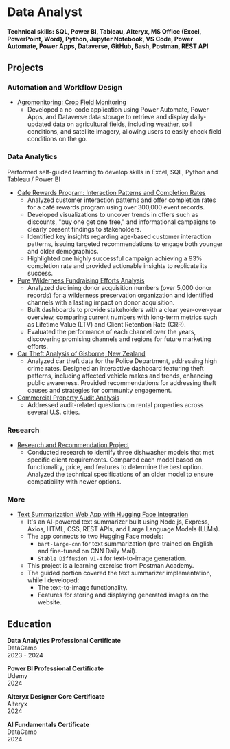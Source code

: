 # Data Analyst

#### Technical skills: SQL, Power BI, Tableau, Alteryx, MS Office (Excel, PowerPoint, Word), Python, Jupyter Notebook, VS Code, Power Automate, Power Apps, Dataverse, GitHub, Bash, Postman, REST API

## Projects

### Automation and Workflow Design
  * [Agromonitoring: Crop Field Monitoring](https://github.com/K-Bloch/agromonitoring)
    * Developed a no-code application using Power Automate, Power Apps, and Dataverse data storage to retrieve and display daily-updated data on agricultural fields, including weather, soil conditions, and satellite imagery, allowing users to easily check field conditions on the go.

### Data Analytics

Performed self-guided learning to develop skills in Excel, SQL, Python and Tableau / Power BI
  * [Cafe Rewards Program: Interaction Patterns and Completion Rates](https://github.com/K-Bloch/cafe-rewards-offers-analysis)
    * Analyzed customer interaction patterns and offer completion rates for a café rewards program using over 300,000 event records.
    * Developed visualizations to uncover trends in offers such as discounts, "buy one get one free," and informational campaigns to clearly present findings to stakeholders.
    * Identified key insights regarding age-based customer interaction patterns, issuing targeted recommendations to engage both younger and older demographics.
    * Highlighted one highly successful campaign achieving a 93% completion rate and provided actionable insights to replicate its success.
  * [Pure Wilderness Fundraising Efforts Analysis](https://github.com/K-Bloch/pure-wilderness-fundraising-insights)
    * Analyzed declining donor acquisition numbers (over 5,000 donor records) for a wilderness preservation organization and identified channels with a lasting impact on donor acquisition.
    * Built dashboards to provide stakeholders with a clear year-over-year overview, comparing current numbers with long-term metrics such as Lifetime Value (LTV) and Client Retention Rate (CRR).
    * Evaluated the performance of each channel over the years, discovering promising channels and regions for future marketing efforts.
  * [Car Theft Analysis of Gisborne, New Zealand](https://github.com/K-Bloch/car-theft-analysis)
    * Analyzed car theft data for the Police Department, addressing high crime rates. Designed an interactive dashboard featuring theft patterns, including affected vehicle makes and trends, enhancing public awareness. Provided recommendations for addressing theft causes and strategies for community engagement.
  * [Commercial Property Audit Analysis](https://github.com/K-Bloch/commercial-property-audit-analysis)
    * Addressed audit-related questions on rental properties across several U.S. cities.

### Research
  * [Research and Recommendation Project](https://github.com/K-Bloch/research-and-recommendation-project)
    * Conducted research to identify three dishwasher models that met specific client requirements. Compared each model based on functionality, price, and features to determine the best option. Analyzed the technical specifications of an older model to ensure compatibility with newer options.

### More
  * [Text Summarization Web App with Hugging Face Integration](https://replit.com/@karolinabloch/AI-Text-Summarizer-App-final)
    * It's an AI-powered text summarizer built using Node.js, Express, Axios, HTML, CSS, REST APIs, and Large Language Models (LLMs).
    * The app connects to two Hugging Face models:
      * `bart-large-cnn` for text summarization (pre-trained on English and fine-tuned on CNN Daily Mail).
      * `Stable Diffusion v1-4` for text-to-image generation.
    * This project is a learning exercise from Postman Academy.
    * The guided portion covered the text summarizer implementation, while I developed:
      * The text-to-image functionality.
      * Features for storing and displaying generated images on the website.
   
## Education   
  **Data Analytics Professional Certificate**   
   DataCamp  
   2023 - 2024

  **Power BI Professional Certificate**   
   Udemy  
   2024  

  **Alteryx Designer Core Certificate**     
    Alteryx    
    2024

  **AI Fundamentals Certificate**    
    DataCamp   
    2024
